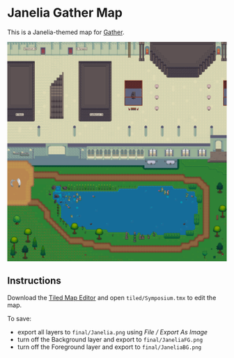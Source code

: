 # Janelia Gather Map

This is a Janelia-themed map for [Gather](https://gather.town).

![Map](final/Janelia.png)

## Instructions

Download the [Tiled Map Editor](https://www.mapeditor.org/) and open `tiled/Symposium.tmx` to edit the map. 

To save:
* export all layers to `final/Janelia.png` using *File / Export As Image*
* turn off the Background layer and export to `final/JaneliaFG.png`
* turn off the Foreground layer and export to `final/JaneliaBG.png`

